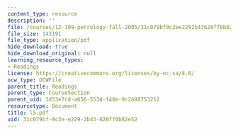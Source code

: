 ```yaml
---
content_type: resource
description: ''
file: /courses/12-109-petrology-fall-2005/31c079bf9c2ee2292b43620ff0b82e52_l5.pdf
file_size: 143191
file_type: application/pdf
hide_download: true
hide_download_original: null
learning_resource_types:
- Readings
license: https://creativecommons.org/licenses/by-nc-sa/4.0/
ocw_type: OCWFile
parent_title: Readings
parent_type: CourseSection
parent_uid: 3d33e7cd-a656-5534-f48e-9c2688753212
resourcetype: Document
title: l5.pdf
uid: 31c079bf-9c2e-e229-2b43-620ff0b82e52
---
```

